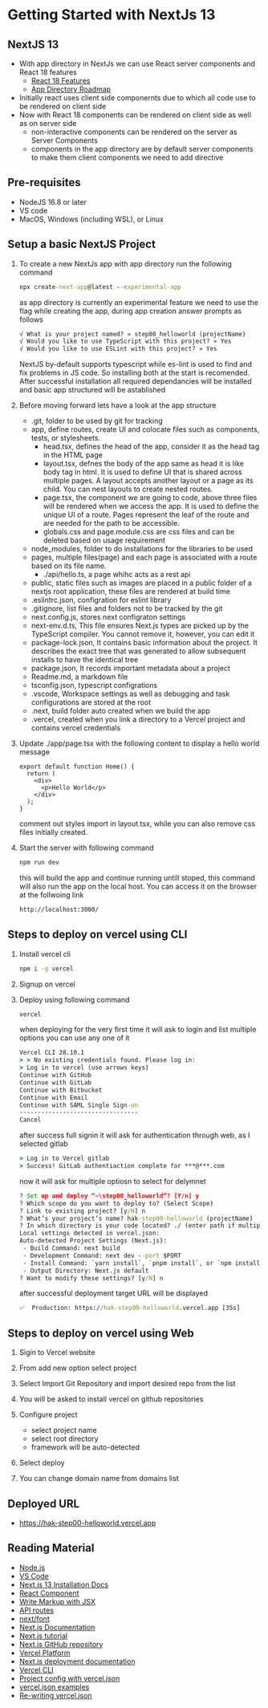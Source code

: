 # Getting Started with NextJs 13

## NextJS 13

- With app directory in NextJs we can use React server components and React 18 features
  - [React 18 Features](https://reactjs.org/blog/2022/03/29/react-v18.html)
  - [App Directory Roadmap](https://beta.nextjs.org/docs/app-directory-roadmap)
- Initially react uses client side componernts due to which all code use to be rendered on client side
- Now with React 18 components can be rendered on client side as well as on server side
  - non-interactive components can be rendered on the server as Server Components
  - components in the app directory are by default server components to make them client components we need to add directive

## Pre-requisites

- NodeJS 16.8 or later
- VS code
- MacOS, Windows (including WSL), or Linux

## Setup a basic NextJS Project

1. To create a new NextJs app with app directory run the following command

   ```cmd
   npx create-next-app@latest --experimental-app
   ```

   as app directory is currently an experimental feature we need to use the flag while creating the app, during app creation answer prompts as follows

   ```cmd
   √ What is your project named? » step00_helloworld (projectName)
   √ Would you like to use TypeScript with this project? » Yes
   √ Would you like to use ESLint with this project? » Yes
   ```

   NextJS by-default supports typescript while es-lint is used to find and fix problems in JS code. So installing both at the start is recomended. After successful installation all required dependancies will be installed and basic app structured will be astablished

2. Before moving forward lets have a look at the app structure

   - .git, folder to be used by git for tracking
   - app, define routes, create UI and colocate files such as components, tests, or stylesheets.
     - head.tsx, defines the head of the app, consider it as the head tag in the HTML page
     - layout.tsx, defnes the body of the app same as head it is like body tag in html. It is used to define UI that is shared across multiple pages. A layout accepts another layout or a page as its child. You can nest layouts to create nested routes.
     - page.tsx, the component we are going to code, above three files will be rendered when we access the app. It is used to define the unique UI of a route. Pages represent the leaf of the route and are needed for the path to be accessible.
     - globals.css and page.module.css are css files and can be deleted based on usage requirement
   - node_modules, folder to do installations for the libraries to be used
   - pages, multiple files(page) and each page is associated with a route based on its file name.
     - ./api/hello.ts, a page whihc acts as a rest api
   - public, static files such as images are placed in a public folder of a nextjs root application, these files are rendered at build time
   - .eslintrc.json, configration for eslint library
   - .gitignore, list files and folders not to be tracked by the git
   - next.config.js, stores next configraton settings
   - next-env.d.ts, This file ensures Next.js types are picked up by the TypeScript compiler. You cannot remove it, however, you can edit it
   - package-lock.json, It contains basic information about the project. It describes the exact tree that was generated to allow subsequent installs to have the identical tree
   - package.json, It records important metadata about a project
   - Readme.md, a markdown file
   - tsconfig.json, typescript configrations
   - .vscode, Workspace settings as well as debugging and task configurations are stored at the root
   - .next, build folder auto created when we build the app
   - .vercel, created when you link a directory to a Vercel project and contains vercel credentials

3. Update ./app/page.tsx with the following content to display a hello world message

   ```tsx
   export default function Home() {
     return (
       <div>
         <p>Hello World</p>
       </div>
     );
   }
   ```

   comment out styles import in layout.tsx, while you can also remove css files initially created.

4. Start the server with following command

   ```cmd
   npm run dev
   ```

   this will build the app and continue running untill stoped, this command will also run the app on the local host. You can access it on the browser at the follwoing link

   ```cmd
   http://localhost:3000/
   ```

## Steps to deploy on vercel using CLI

1. Install vercel cli

   ```cmd
   npm i -g vercel
   ```

2. Signup on vercel

3. Deploy using following command

   ```cmd
   vercel
   ```

   when deploying for the very first time it will ask to login and list multiple options you can use any one of it

   ```cmd
   Vercel CLI 28.10.1
   > > No existing credentials found. Please log in:
   > Log in to vercel (use arrows keys)
   Continue with GitHub
   Continue with GitLab
   Continue with Bitbucket
   Continue with Email
   Continue with SAML Single Sign-on
   ---------------------------------
   Cancel
   ```

   after success full signin it will ask for authentication through web, as I selected gitlab

   ```cmd
   > Log in to Vercel gitlab
   > Success! GitLab authentiaction complete for ***@***.com
   ```

   now it will ask for multiple optiosn to select for delymnet

   ```cmd
   ? Set up and deploy “~\step00_helloworld”? [Y/n] y
   ? Which scope do you want to deploy to? (Select Scope)
   ? Link to existing project? [y/N] n
   ? What’s your project’s name? hak-step00-helloworld (projectName)
   ? In which directory is your code located? ./ (enter path if multiple projects)
   Local settings detected in vercel.json:
   Auto-detected Project Settings (Next.js):
    - Build Command: next build
    - Development Command: next dev --port $PORT
    - Install Command: `yarn install`, `pnpm install`, or `npm install`
    - Output Directory: Next.js default
   ? Want to modify these settings? [y/N] n
   ```

   after successful deployment target URL will be displayed

   ```cmd
   ✅  Production: https://hak-step00-helloworld.vercel.app [35s]
   ```

## Steps to deploy on vercel using Web

1. Sigin to Vercel website
2. From add new option select project
3. Select Import Git Repository and import desired repo from the list
4. You will be asked to install vercel on github repositories
5. Configure project

   - select project name
   - select root directory
   - framework will be auto-detected

6. Select deploy
7. You can change domain name from domains list

## Deployed URL

- https://hak-step00-helloworld.vercel.app

## Reading Material

- [Node.js](https://nodejs.org/en/download/)
- [VS Code](https://code.visualstudio.com/download)
- [Next.js 13 Installation Docs](https://beta.nextjs.org/docs/installation)
- [React Component](https://beta.reactjs.org/learn#components)
- [Write Markup with JSX](https://beta.reactjs.org/learn#writing-markup-with-jsx)
- [API routes](https://nextjs.org/docs/api-routes/introduction)
- [next/font](https://nextjs.org/docs/basic-features/font-optimization)
- [Next.js Documentation](https://nextjs.org/docs)
- [Next.js tutorial](https://nextjs.org/learn)
- [Next.js GitHub repository](https://github.com/vercel/next.js/)
- [Vercel Platform](https://vercel.com/new?utm_medium=default-template&filter=next.js&utm_source=create-next-app&utm_campaign=create-next-app-readme)
- [Next.js deployment documentation](https://nextjs.org/docs/deployment)
- [Vercel CLI](https://vercel.com/docs/cli)
- [Project config with vercel.json](https://vercel.com/docs/project-configuration)
- [vercel.json examples](https://github.com/grand-stack/grand-stack-starter/blob/master/vercel.json)
- [Re-writing vercel.json](https://stackoverflow.com/questions/73607646/problems-mounting-a-vercel-nextjs-project-as-a-subdirectory-of-a-different-verce)
